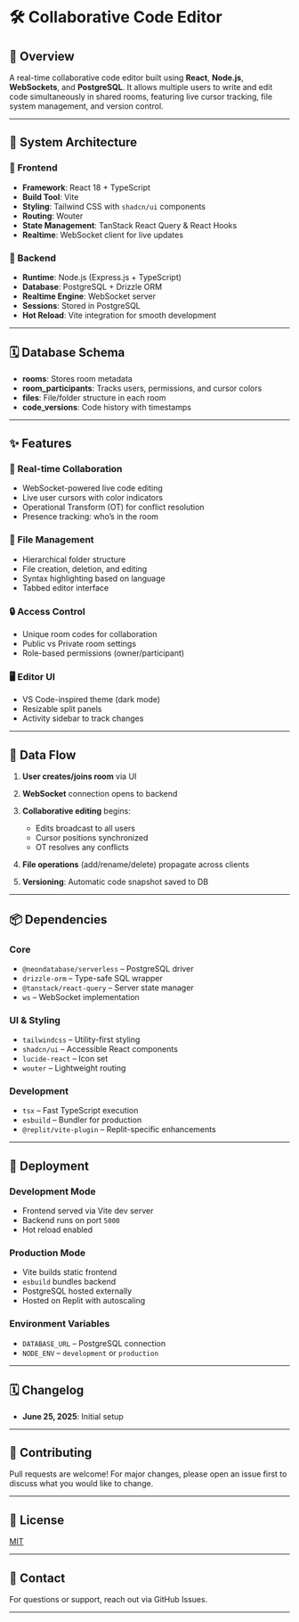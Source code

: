 # 🛠️ Collaborative Code Editor

## 🚀 Overview

A real-time collaborative code editor built using **React**, **Node.js**, **WebSockets**, and **PostgreSQL**. It allows multiple users to write and edit code simultaneously in shared rooms, featuring live cursor tracking, file system management, and version control.

---

## 🧱 System Architecture

### 🔹 Frontend

* **Framework**: React 18 + TypeScript
* **Build Tool**: Vite
* **Styling**: Tailwind CSS with `shadcn/ui` components
* **Routing**: Wouter
* **State Management**: TanStack React Query & React Hooks
* **Realtime**: WebSocket client for live updates

### 🔹 Backend

* **Runtime**: Node.js (Express.js + TypeScript)
* **Database**: PostgreSQL + Drizzle ORM
* **Realtime Engine**: WebSocket server
* **Sessions**: Stored in PostgreSQL
* **Hot Reload**: Vite integration for smooth development

---

## 🗓️ Database Schema

* **rooms**: Stores room metadata
* **room\_participants**: Tracks users, permissions, and cursor colors
* **files**: File/folder structure in each room
* **code\_versions**: Code history with timestamps

---

## ✨ Features

### 💬 Real-time Collaboration

* WebSocket-powered live code editing
* Live user cursors with color indicators
* Operational Transform (OT) for conflict resolution
* Presence tracking: who’s in the room

### 📁 File Management

* Hierarchical folder structure
* File creation, deletion, and editing
* Syntax highlighting based on language
* Tabbed editor interface

### 🔒 Access Control

* Unique room codes for collaboration
* Public vs Private room settings
* Role-based permissions (owner/participant)

### 🖥️ Editor UI

* VS Code-inspired theme (dark mode)
* Resizable split panels
* Activity sidebar to track changes

---

## 🔄 Data Flow

1. **User creates/joins room** via UI
2. **WebSocket** connection opens to backend
3. **Collaborative editing** begins:

   * Edits broadcast to all users
   * Cursor positions synchronized
   * OT resolves any conflicts
4. **File operations** (add/rename/delete) propagate across clients
5. **Versioning**: Automatic code snapshot saved to DB

---

## 📦 Dependencies

### Core

* `@neondatabase/serverless` – PostgreSQL driver
* `drizzle-orm` – Type-safe SQL wrapper
* `@tanstack/react-query` – Server state manager
* `ws` – WebSocket implementation

### UI & Styling

* `tailwindcss` – Utility-first styling
* `shadcn/ui` – Accessible React components
* `lucide-react` – Icon set
* `wouter` – Lightweight routing

### Development

* `tsx` – Fast TypeScript execution
* `esbuild` – Bundler for production
* `@replit/vite-plugin` – Replit-specific enhancements

---

## 🚀 Deployment

### Development Mode

* Frontend served via Vite dev server
* Backend runs on port `5000`
* Hot reload enabled

### Production Mode

* Vite builds static frontend
* `esbuild` bundles backend
* PostgreSQL hosted externally
* Hosted on Replit with autoscaling

### Environment Variables

* `DATABASE_URL` – PostgreSQL connection
* `NODE_ENV` – `development` or `production`

---

## 🗓️ Changelog

* **June 25, 2025**: Initial setup

---

## 🙌 Contributing

Pull requests are welcome! For major changes, please open an issue first to discuss what you would like to change.

---

## 📄 License

[MIT](LICENSE)

---

## 💬 Contact

For questions or support, reach out via GitHub Issues.

---
